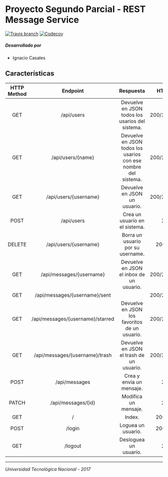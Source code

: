 # Proyecto Segundo Parcial - REST Message Service

[![Travis branch](https://img.shields.io/travis/ignaciocasales/UTN-2017-restmess/master.svg)](https://travis-ci.org/ignaciocasales/UTN-2017-restmess) [![Codecov](https://img.shields.io/codecov/c/github/codecov/UTN-2017-restmess/master.svg)](https://codecov.io/gh/ignaciocasales/UTN-2017-restmess)

##### Desarrollado por

- Ignacio Casales

## Características

| HTTP Method |             Endpoint             |                            Respuesta                           |   HTTP Status   |
|:-----------:|:--------------------------------:|:--------------------------------------------------------------:|:---------------:|
|     GET     | /api/users                       | Devuelve en JSON todos los usarios del sistema.                | 200/204/403/500 |
|     GET     | /api/users/{name}                | Devuelve en JSON todos los usarios con ese nombre del sistema. | 200/204/403/500 |
|     GET     | /api/users/{username}            | Devuelve en JSON un usuario.                                   | 200/204/403/500 |
|     POST    | /api/users                       | Crea un usuario en el sistema.                                 |     201/500     |
|    DELETE   | /api/users/{username}            | Borra un usuario por su username.                              |   200/403/500   |
|     GET     | /api/messages/{username}         | Devuelve en JSON el inbox de un usuario.                       | 200/204/403/500 |
|     GET     | /api/messages/{username}/sent    |                                                                | 200/204/403/500 |
|     GET     | /api/messages/{username}/starred | Devuelve en JSON los favoritos de un usuario.                  | 200/204/403/500 |
|     GET     | /api/messages/{username}/trash   | Devuelve en JSON el trash de un usuario.                       | 200/204/403/500 |
|     POST    | /api/messages                    | Crea y envia un mensaje.                                       |     201/500     |
|    PATCH    | /api/messages/{id}               | Modifica un mensaje.                                           |     200/500     |
|     GET     | /                                | Index.                                                         |   200/204/500   |
|     POST    | /login                           | Loguea un usuario.                                             |   200/401/500   |
|     GET     | /logout                          | Desloguea un usuario.                                          |     200/500     |

---

_Universidad Tecnológica Nacional - 2017_